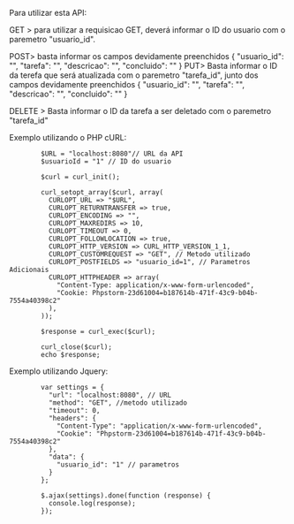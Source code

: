 Para utilizar esta API:

GET > para utilizar a requisicao GET, deverá informar o ID do usuario com o paremetro "usuario_id".

POST> basta informar os campos devidamente preenchidos
                                    {
                                   	"usuario_id": "",
                                   	"tarefa": "",
                                   	"descricao": "",
                                   	"concluido": ""
                                   }
PUT> Basta informar o ID da terefa  que será atualizada com o paremetro "tarefa_id", junto dos campos devidamente preenchidos
                                    {
                                   	"usuario_id": "",
                                   	"tarefa": "",
                                   	"descricao": "",
                                   	"concluido": ""
                                   }

DELETE > Basta informar o ID da tarefa a ser deletado com o paremetro "tarefa_id"


Exemplo utilizando o PHP cURL:

            $URL = "localhost:8080"// URL da API
            $usuarioId = "1" // ID do usuario
            
            $curl = curl_init();
            
            curl_setopt_array($curl, array(
              CURLOPT_URL => "$URL",
              CURLOPT_RETURNTRANSFER => true,
              CURLOPT_ENCODING => "",
              CURLOPT_MAXREDIRS => 10,
              CURLOPT_TIMEOUT => 0,
              CURLOPT_FOLLOWLOCATION => true,
              CURLOPT_HTTP_VERSION => CURL_HTTP_VERSION_1_1,
              CURLOPT_CUSTOMREQUEST => "GET", // Metodo utilizado
              CURLOPT_POSTFIELDS => "usuario_id=1", // Parametros Adicionais
              CURLOPT_HTTPHEADER => array(
                "Content-Type: application/x-www-form-urlencoded",
                "Cookie: Phpstorm-23d61004=b187614b-471f-43c9-b04b-7554a40398c2"
              ),
            ));
            
            $response = curl_exec($curl);
            
            curl_close($curl);
            echo $response;

Exemplo utilizando Jquery:

            var settings = {
              "url": "localhost:8080", // URL
              "method": "GET", //metodo utilizado
              "timeout": 0,
              "headers": {
                "Content-Type": "application/x-www-form-urlencoded",
                "Cookie": "Phpstorm-23d61004=b187614b-471f-43c9-b04b-7554a40398c2"
              },
              "data": {
                "usuario_id": "1" // parametros
              }
            };
            
            $.ajax(settings).done(function (response) {
              console.log(response);
            });